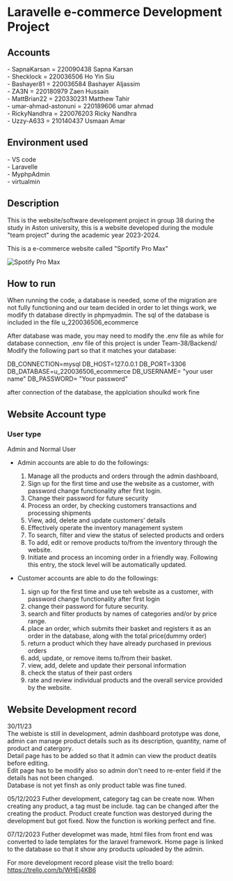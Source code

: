 <h1>Laravelle e-commerce Development Project</h1>

<h2>Accounts</h2>
- SapnaKarsan = 220090438 Sapna Karsan<br>
- Shecklock = 220036506 Ho Yin Siu<br>
- Bashayer81 = 220036584 Bashayer Aljassim<br>
- ZA3N = 220180979 Zaen Hussain<br>
- MattBrian22 = 220330231 Matthew Tahir<br>
- umar-ahmad-astonuni = 220189606 umar ahmad<br>
- RickyNandhra = 220076203 Ricky Nandhra<br>
- Uzzy-A633 = 210140437 Usmaan Amar<br>

<h2>Environment used</h2>
- VS code<br>
- Laravelle<br>
- MyphpAdmin<br>
- virtualmin<br>

<h2>Description</h2>
This is the website/software development project in group 38 during the study in Aston university, this is a website developed during the module "team project" during the academic year 2023-2024.

This is a e-commerce website called "Sportify Pro Max"

![Spotify Pro Max](https://github.com/Shecklock/Team-38/assets/148438898/91812326-5bae-4a0f-841c-2fe11010bf7b)

<h2>How to run</h2>
 When running the code, a database is needed, some of the migration are not fully functioning and our team decided in order to let things work, we modify th database directly in phpmyadmin. The sql of the database is included in the file u_220036506_ecommerce

 After database was made, you may need to modify the .env file as while for database connection, .env file of this project is under Team-38/Backend/
 Modify the following part so that it matches your database:

DB_CONNECTION=mysql
DB_HOST=127.0.0.1
DB_PORT=3306
DB_DATABASE=u_220036506_ecommerce
DB_USERNAME= "your user name"
DB_PASSWORD= "Your password"

after connection of the database, the applciation shoulkd work fine

<h2>Website Account type</h2>

<h3>User type</h3>
Admin and Normal User

- Admin accounts are able to do the followings:
  1. Manage all the products and orders through the admin dashboard,
  2. Sign up for the first time and use the website as a customer, with password change functionality after first login.
  3. Change their password for future security
  4. Process an order, by checking customers transactions and processing shipments
  5. View, add, delete and update customers’ details
  6. Effectively operate the inventory management system
  7. To search, filter and view the status of selected products and orders
  8. To add, edit or remove products to/from the inventory through the website.
  9. Initiate and process an incoming order in a friendly way. Following this entry, the stock level will be automatically updated.
      
- Customer accounts are able to do the followings:
  1. sign up for the first time and use teh website as a customer, with password change functionality after first login
  2. change their password for future security.
  3. search and filter products by names of categories and/or by price range.
  4. place an order, which submits their basket and registers it as an order in the database, along with the total price(dummy order)
  5. return a product which they have already purchased in previous orders
  6. add, update, or remove items to/from their basket.
  7. view, add, delete and update their personal information
  8. check the status of their past orders
  9. rate and review individual products and the overall service provided by the website.
 


<h2>Website Development record</h2>

30/11/23<br>
The webiste is still in development, admin dashboard prototype was done, admin can manage product details such as its description, quantity, name of product and catergory.<br>
Detail page has to be added so that it admin can view the product deatils before editing.<br>
Edit page has to be modify also so admin don't need to re-enter field if the details has not been changed.<br>
Database is not yet finsh as only product table was fine tuned.

05/12/2023
Futher development, category tag can be create now. When creating any product, a tag must be include. tag can be changed after the creating the product.
Product create function was destoryed during the development but got fixed. 
Now the function is working perfect and fine.

07/12/2023
Futher developmet was made, html files from front end was converted to lade templates for the laravel framework. Home page is linked to the database so that it show any products uploaded by the admin.

For more development record please visit the trello board: https://trello.com/b/WHEj4KB6
